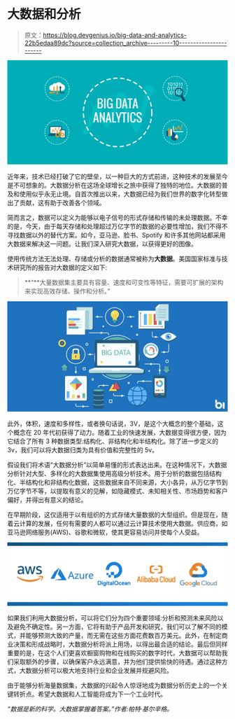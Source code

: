 # 大数据和分析

> 原文：<https://blog.devgenius.io/big-data-and-analytics-22b5edaa89dc?source=collection_archive---------10----------------------->

![](img/843084bd5e5a0a6c56c1b54a879b2439.png)

近年来，技术已经打破了它的壁垒，以一种巨大的方式前进，这种技术的发展至今是不可想象的。大数据分析在这场全球增长之旅中获得了独特的地位。大数据的普及和使用似乎永无止境。自首次推出以来，大数据已经为我们世界的数字化转型做出了贡献，这有助于改善各个领域。

简而言之，数据可以定义为能够以电子信号的形式存储和传输的未处理数据。不幸的是，今天，由于每天存储和处理超过万亿字节的数据的必要性增加，我们不得不寻找数据以外的替代方案。如今，亚马逊、脸书、Spotify 和许多其他网站都采用大数据来解决这一问题。让我们深入研究大数据，以获得更好的图像。

使用传统方法无法处理、存储或分析的数据通常被称为**大数据**。美国国家标准与技术研究所的报告对大数据的定义如下:

> **“**大量数据集主要具有容量、速度和可变性等特征，需要可扩展的架构来实现高效存储、操作和分析。”

![](img/e71850afeb37c2de5df0765b588a9335.png)

此外，体积，速度和多样性，或者换句话说，3V，是这个大概念的整个基础，这个概念在 20 年代初获得了动力。随着工业的快速发展，大数据变得很方便，因为它结合了所有 3 种数据类型:结构化、非结构化和半结构化。除了进一步定义的 3v，我们可以将大数据归类为具有价值和完整性的 5v。

假设我们将术语“大数据分析”以简单易懂的形式表达出来。在这种情况下，大数据分析针对大型、多样化的大数据集使用高级分析技术。用于分析的数据包括结构化、半结构化和非结构化数据，这些数据来自不同来源，大小各异，从万亿字节到万亿字节不等，以提取有意义的见解，如隐藏模式、未知相关性、市场趋势和客户偏好，并得出有意义的结论。

在早期阶段，这仅适用于以有组织的方式存储大量数据的大型组织。但是现在，随着云计算的发展，任何有需要的人都可以通过云计算技术使用大数据。供应商，如亚马逊网络服务(AWS)、谷歌和微软，使其更容易访问并使每个人受益。

![](img/65179b5e6003b18c27e0f83118f76a94.png)

如果我们利用大数据分析，可以将它们分为四个重要领域:分析和预测未来风险以及避免不确定性。另一方面，它将有助于产品开发和研究，我们可以了解不同的模式，并能够预测大致的产量，而无需在这些方面花费数百万美元。此外，在制定商业决策和形成战略时，大数据分析将派上用场，以得出最合适的结论。最后但同样重要的是，在这个人们更喜欢橱窗购物和在线购买的数字时代，大数据可以帮助我们采取额外的步骤，以确保客户永远满意，并为他们提供愉快的待遇。通过这种方式，大数据分析可以极大地支持行业和企业发展并规避风险。

由于能够分析海量数据集，大数据的兴起令人惊讶地成为数据分析历史上的一个关键转折点。希望大数据和人工智能将成为下一个工业时代。

*“数据是新的科学。大数据掌握着答案。”作者:帕特·基尔辛格。*